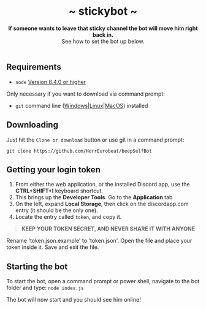 <div align="center">
	<h1 align="center">~ stickybot ~</h1>
	<strong>If someone wants to leave that sticky channel the bot will move him right back in. </strong><br />See how to set the bot up below.<br /><br />
</div>

## Requirements

- `node` [Version 8.4.0 or higher](https://nodejs.org)

Only necessary if you want to download via command prompt:
- `git` command line ([Windows](https://git-scm.com/download/win)|[Linux](https://git-scm.com/book/en/v2/Getting-Started-Installing-Git)|[MacOS](https://git-scm.com/download/mac)) installed

## Downloading

Just hit the `Clone or download` button or use git in a command prompt:

`git clone https://github.com/HerrEurobeat/beepSelfBot`


## Getting your login token

1. From either the web application, or the installed Discord app, use the **CTRL+SHIFT+I** keyboard shortcut.
2. This brings up the **Developer Tools**. Go to the **Application** tab
3. On the left, expand **Local Storage**, then click on the discordapp.com entry (it should be the only one).
4. Locate the entry called `token`, and copy it.

> **KEEP YOUR TOKEN SECRET, AND NEVER SHARE IT WITH ANYONE**

Rename 'token.json.example' to 'token.json'. Open the file and place your token inside it. Save and exit the file.

## Starting the bot

To start the bot, open a command prompt or power shell, navigate to the bot folder and type:
`node index.js`

The bot will now start and you should see him online!